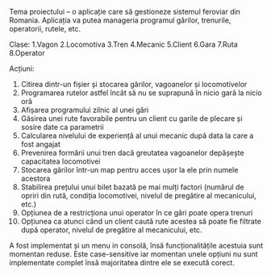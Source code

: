 Tema proiectului – o aplicație care să gestioneze sistemul feroviar din Romania. Aplicația va putea manageria programul gărilor, trenurile, operatorii, rutele, etc. 

Clase:
1.Vagon
2.Locomotiva
3.Tren
4.Mecanic
5.Client
6.Gara
7.Ruta
8.Operator

Acțiuni:
1.	Citirea dintr-un fișier și stocarea gărilor, vagoanelor și locomotivelor
2.	Programarea rutelor astfel încât să nu se suprapună în nicio gară la nicio oră
3.	Afișarea programului zilnic al unei gări
4.	Găsirea unei rute favorabile pentru un client cu garile de plecare și sosire date ca parametrii
5.	Calcularea nivelului de experiență al unui mecanic după data la care a fost angajat
6.	Prevenirea formării unui tren dacă greutatea vagoanelor depășește capacitatea locomotivei
7.	Stocarea gărilor într-un map pentru acces ușor la ele prin numele acestora
8.	Stabilirea prețului unui bilet bazată pe mai mulți factori (numărul de opriri din rută, condiția locomotivei, nivelul de pregătire al mecanicului, etc.)
9.	Opțiunea de a restricționa unui operator în ce gări poate opera trenuri
10.	Opțiunea ca atunci când un client caută rute acestea să poate fie filtrate după operator, nivelul de pregătire al mecanicului, etc.

A fost implementat și un menu in consolă, însă funcționalitățile acestuia sunt momentan reduse. Este case-sensitive iar momentan unele opțiuni nu sunt implementate complet însă majoritatea dintre ele se execută corect.